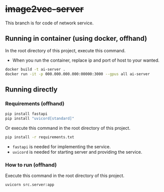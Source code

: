 # ~~image2vec-server~~
This branch is for code of network service.

## Running in container (using docker, offhand)

In the root directory of this project, execute this command.
- When you run the container, replace ip and port of host to your wanted.

```bash
docker build -t ai-server .
docker run -it -p 000.000.000.000:00000:3000 --gpus all ai-server
```

## Running directly

### Requirements (offhand)

```bash
pip install fastapi
pip install "uvicord[standard]"
```

Or execute this command in the root directory of this project.

```bash
pip install -r requirements.txt
```

- `fastapi` is needed for implementing the service.
- `uvicord` is needed for starting server and providing the service.

### How to run (offhand)
Execute this command in the root directory of this project.

```bash
uvicorn src.server:app
```
